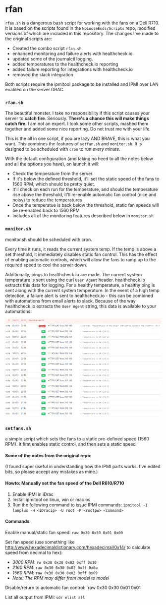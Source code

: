 # rfan

`rfan.sh` is a dangerous bash script for working with the fans on a Dell R710. It is based on the scripts found in the `NoLooseEnds/Scripts` repo, modified versions of which are included in this repository. The changes I've made to the original scripts are:

- Created the combo script `rfan.sh`.
- enhanced monitoring and failure alerts with healthcheck.io.
- updated some of the journalctl logging.
- added temperatures to the healthcheck.io reporting
- added failure reporting for integrations with healthcheck.io
- removed the slack integration

Both scripts require the ipmitool package to be installed and IPMI over LAN enabled on the server DRAC.

### `rfan.sh`

The beautiful monster. I take no responsibility if this script causes your server to **catch fire**. Seriously. **There's a chance this will make things catch fire**. I am not an expert. I took some other scripts, mashed them together and added some nice reporting. Do not trust me with your life.

This is the all in one script, if you are lazy AND BRAVE, this is what you want. This combines the features of `setfan.sh` and `monitor.sh`. It is designed to be scheduled with `cron` to run *every minute*.

With the default configuration (and taking no heed to all the notes below and all the options you have), on launch it will:

- Check the temperature from the server.
- If it's below the defined threshold, it'll set the static speed of the fans to 1560 RPM, which should be pretty quiet.
- It'll check on each run for the temperature, and should the temperature rise above the threshold, it'll re-enable automatic fan control (nice and noisy) to reduce the temperatures
- Once the temperatue is back below the threshold, static fan speeds will be re-enabled back to 1560 RPM
- Includes all of the monitoring features described below in `monitor.sh`

### `monitor.sh`
monitor.sh should be scheduled with cron.

Every time it runs, it reads the current system temp. If the temp is above a set threshold, it immediately disables static fan control. This has the effect of enabling automatic controls, which will allow the fans to ramp up to the required speed to cool the server down.

Additionally, pings to healthcheck.io are made. The current system temperature is sent using the curl `User Agent` header. healthcheck.io extracts this data for logging. For a healthy temperature, a healthy ping is sent along with the current system temperature. In the event of a high temp detection, a failure alert is sent to healthcheck.io - this can be combined with automations from email alerts to slack. Because of the way healthcheck.io extracts the `User Agent` string, this data is available to your automations.

![screenshot](/media/sshot.PNG)

### `setfans.sh`
a simple script which sets the fans to a static pre-defined speed (1560 RPM).
It first enables static control, and then sets a static speed

#### Some of the notes from the original repo:
(I found super useful in understanding how the IPMI parts works. I've edited bits, so please accept any mistakes as mine.)

#### Howto: Manually set the fan speed of the Dell R610/R710

1. Enable IPMI in iDrac
2. Install ipmitool on linux, win or mac os
3. Run the following command to issue IPMI commands: 
`ipmitool -I lanplus -H <iDracip> -U root -P <rootpw> <command>`

#### Commands

Enable manual/static fan speed: `raw 0x30 0x30 0x01 0x00`

Set fan speed (use something like http://www.hexadecimaldictionary.com/hexadecimal/0x14/ to calculate speed from decimal to hex):
 - *3000 RPM*: `rw 0x30 0x30 0x02 0xff 0x10`
 - *2160 RPM*: `raw 0x30 0x30 0x02 0xff 0x0a`
 - *1560 RPM*: `raw 0x30 0x30 0x02 0xff 0x09`
 - _Note: The RPM may differ from model to model_

Disable/return to automatic fan control: `raw 0x30 0x30 0x01 0x01

List all output from IPMI: `sdr elist all`
